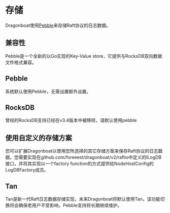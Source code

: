 # 存储 #

Dragonboat使用[Pebble](https://github.com/cockroachdb/pebble)来存储Raft协议的日志数据。

## 兼容性 ##

Pebble是一个全新的以Go实现的Key-Value store，它提供与RocksDB双向数据文件格式兼容。

## Pebble ##

系统默认使用Pebble，无需设置额外设置。

## RocksDB ##

曾经的RocksDB支持已经在v3.4版本中被移除，请默认使用pebble

## 使用自定义的存储方案 ##

您可以扩展Dragonboat以使用您所选择的其它存储方案来保存Raft协议的日志数据。您需要实现在github.com/foreeest/dragonboat/v2/raftio中定义的ILogDB接口，并将其实现以一个factory function的方式提供给NodeHostConfig的LogDBFactory成员。

## Tan

Tan是新一代Raft日志数据存储实现，未来Dragonboat将默认使用Tan，该功能切换将会确保老用户不受影响，Pebble支持将长期继续维护。
